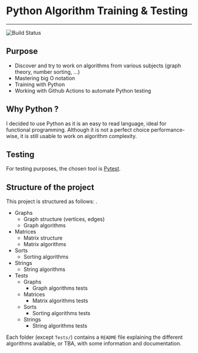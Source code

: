 # Python Algorithm Training & Testing
---
![Build Status](https://github.com/Legoota/PythonAlgorithmTraining/workflows/pytest/badge.svg)
## Purpose

* Discover and try to work on algorithms from various subjects (graph theory, number sorting, ...)
* Mastering big O notation
* Training with Python
* Working with Github Actions to automate Python testing

## Why Python ?

I decided to use Python as it is an easy to read language, ideal for functional programming. Although it is not a perfect choice performance-wise, it is still usable to work on algorithm complexity.

## Testing

For testing purposes, the chosen tool is [Pytest](https://docs.pytest.org/).

## Structure of the project

This project is structured as follows:
.
 * Graphs
   * Graph structure (vertices, edges)
   * Graph algorithms
 * Matrices
   * Matrix structure
   * Matrix algorithms
 * Sorts
   * Sorting algorithms
 * Strings
   * String algorithms
 * Tests
   * Graphs
     * Graph algorithms tests
   * Matrices
     * Matrix algorithms tests
   * Sorts
     * Sorting algorithms tests
   * Strings
     * String algorithms tests

Each folder (except ```Tests/```) contains a ```README``` file explaining the different algorithms available, or TBA, with some information and documentation. 